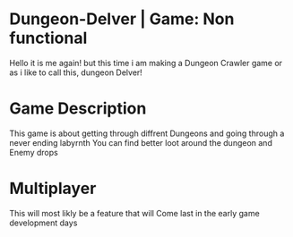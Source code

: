 # Dungeon-Delver | Game: Non functional
Hello it is me again! but this time i am making a Dungeon Crawler game
or as i like to call this, dungeon Delver!
# Game Description
This game is about getting through diffrent Dungeons and going through a never ending labyrnth
You can find better loot around the dungeon and Enemy drops
# Multiplayer
This will most likly be a feature that will Come last in the early game development days

